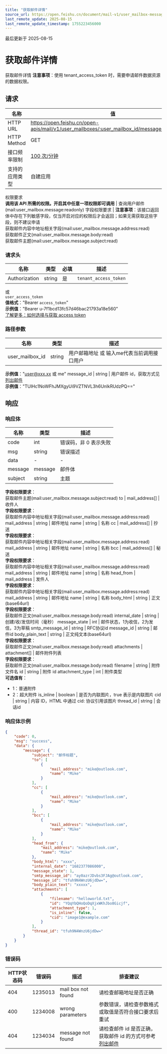 ```yaml
---
title: "获取邮件详情"
source_url: https://open.feishu.cn/document/mail-v1/user_mailbox-message/get
last_remote_update: 2025-08-15
last_remote_update_timestamp: 1755223456000
---
```

最后更新于 2025-08-15

# 获取邮件详情

获取邮件详情
**注意事项**：使用 tenant_access_token 时，需要申请邮件数据资源的数据权限。

## 请求
名称 | 值
---|---
HTTP URL | https://open.feishu.cn/open-apis/mail/v1/user_mailboxes/:user_mailbox_id/messages/:message_id
HTTP Method | GET
接口频率限制 | [100 次/分钟](https://open.feishu.cn/document/ukTMukTMukTM/uUzN04SN3QjL1cDN)
支持的应用类型 | 自建应用
权限要求  
            **调用该 API 所需的权限。开启其中任意一项权限即可调用** | 查询用户邮件(mail:user_mailbox.message:readonly)
字段权限要求 | **注意事项**：该接口返回体中存在下列敏感字段，仅当开启对应的权限后才会返回；如果无需获取这些字段，则不建议申请  
        获取邮件内容中地址相关字段(mail:user_mailbox.message.address:read)  
        获取邮件正文(mail:user_mailbox.message.body:read)  
        获取邮件主题(mail:user_mailbox.message.subject:read)

### 请求头

名称 | 类型 | 必填 | 描述
--- | --- | --- | ---
Authorization | string | 是 | `tenant_access_token`  
或  
`user_access_token`  
**值格式**："Bearer `access_token`"  
**示例值**："Bearer u-7f1bcd13fc57d46bac21793a18e560"  
[了解更多：如何选择与获取 access token](https://open.feishu.cn/document/uAjLw4CM/ugTN1YjL4UTN24CO1UjN/trouble-shooting/how-to-choose-which-type-of-token-to-use)

### 路径参数

名称 | 类型 | 描述
--- | --- | ---
user_mailbox_id | string | 用户邮箱地址 或 输入me代表当前调用接口用户  
**示例值**："user@xxx.xx 或 me"
message_id | string | 用户邮件 id，获取方式见 [列出邮件](https://open.feishu.cn/document/uAjLw4CM/ukTMukTMukTM/reference/mail-v1/user_mailbox-message/list)  
**示例值**："TUlHc1NoWFhJMXgyUi9VZTNVL3h6UnlkRUdzPQ=="

## 响应

### 响应体

名称 | 类型 | 描述
--- | --- | ---
code | int | 错误码，非 0 表示失败
msg | string | 错误描述
data | \- | \-
message | message | 邮件体
subject | string | 主题  
**字段权限要求**：  
获取邮件主题(mail:user_mailbox.message.subject:read)
to | mail_address\[\] | 收件人  
**字段权限要求**：  
获取邮件内容中地址相关字段(mail:user_mailbox.message.address:read)
mail_address | string | 邮件地址
name | string | 名称
cc | mail_address\[\] | 抄送  
**字段权限要求**：  
获取邮件内容中地址相关字段(mail:user_mailbox.message.address:read)
mail_address | string | 邮件地址
name | string | 名称
bcc | mail_address\[\] | 秘送  
**字段权限要求**：  
获取邮件内容中地址相关字段(mail:user_mailbox.message.address:read)
mail_address | string | 邮件地址
name | string | 名称
head_from | mail_address | 发件人  
**字段权限要求**：  
获取邮件内容中地址相关字段(mail:user_mailbox.message.address:read)
mail_address | string | 邮件地址
name | string | 名称
body_html | string | 正文(base64url)  
**字段权限要求**：  
获取邮件正文(mail:user_mailbox.message.body:read)
internal_date | string | 创建/收/发信时间（毫秒）
message_state | int | 邮件状态，1为收信，2为发信，3为草稿
smtp_message_id | string | RFC协议id
message_id | string | 邮件id
body_plain_text | string | 正文纯文本(base64url)  
**字段权限要求**：  
获取邮件正文(mail:user_mailbox.message.body:read)
attachments | attachment\[\] | 邮件附件列表  
**字段权限要求**：  
获取邮件正文(mail:user_mailbox.message.body:read)
filename | string | 附件文件名
id | string | 附件 id
attachment_type | int | 附件类型  
**可选值有**：  
- 1：普通附件  
- 2：超大附件
is_inline | boolean | 是否为内联图片，true 表示是内联图片
cid | string | 内容 ID，HTML 中通过 cid: 协议引用该图片
thread_id | string | 会话id

### 响应体示例
```json
{
    "code": 0,
    "msg": "success",
    "data": {
        "message": {
            "subject": "邮件标题",
            "to": [
                {
                    "mail_address": "mike@outlook.com",
                    "name": "Mike"
                }
            ],
            "cc": [
                {
                    "mail_address": "mike@outlook.com",
                    "name": "Mike"
                }
            ],
            "bcc": [
                {
                    "mail_address": "mike@outlook.com",
                    "name": "Mike"
                }
            ],
            "head_from": {
                "mail_address": "mike@outlook.com",
                "name": "Mike"
            },
            "body_html": "xxxx",
            "internal_date": "1682377086000",
            "message_state": 1,
            "smtp_message_id": "ay0azrJDvbs3FJAg@outlook.com",
            "message_id": "tfuh9N4WnzU6jdDw=",
            "body_plain_text": "xxxxx",
            "attachments": [
                {
                    "filename": "helloworld.txt",
                    "id": "YQqYbQHoQoDqXjxWKhJbo8Gicjf",
                    "attachment_type": 1,
                    "is_inline": false,
                    "cid": "image1@example.com"
                }
            ],
            "thread_id": "tfuh9N4WnzU6jdDw="
        }
    }
}
```

### 错误码

HTTP状态码 | 错误码 | 描述 | 排查建议
--- | --- | --- | ---
404 | 1235013 | mail box not found | 请检查邮箱地址是否正确
400 | 1234008 | wrong parameters | 参数错误，请检查参数格式或取值是否符合接口要求后重试
404 | 1234034 | message not found | 请检查邮件 id 是否正确，获取邮件 id 的方式可参考 [列出邮件](https://open.feishu.cn/document/uAjLw4CM/ukTMukTMukTM/reference/mail-v1/user_mailbox-message/list)
